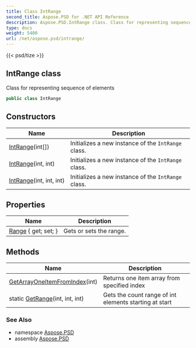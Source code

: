 ```yaml
---
title: Class IntRange
second_title: Aspose.PSD for .NET API Reference
description: Aspose.PSD.IntRange class. Class for representing sequence of elements
type: docs
weight: 5400
url: /net/aspose.psd/intrange/
---
```

{{< psd/tize >}}
## IntRange class

Class for representing sequence of elements

```csharp
public class IntRange
```

## Constructors

| Name | Description |
| --- | --- |
| [IntRange](intrange/#constructor_2)(int[]) | Initializes a new instance of the `IntRange` class. |
| [IntRange](intrange/#constructor)(int, int) | Initializes a new instance of the `IntRange` class. |
| [IntRange](intrange/#constructor_1)(int, int, int) | Initializes a new instance of the `IntRange` class. |

## Properties

| Name | Description |
| --- | --- |
| [Range](../../aspose.psd/intrange/range/) { get; set; } | Gets or sets the range. |

## Methods

| Name | Description |
| --- | --- |
| [GetArrayOneItemFromIndex](../../aspose.psd/intrange/getarrayoneitemfromindex/)(int) | Returns one item array from specified index |
| static [GetRange](../../aspose.psd/intrange/getrange/)(int, int, int) | Gets the count range of int elements starting at start |

### See Also

* namespace [Aspose.PSD](../../aspose.psd/)
* assembly [Aspose.PSD](../../)


